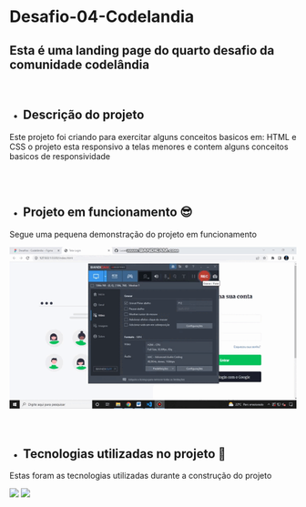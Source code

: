 # Desafio-04-Codelandia


## Esta é uma landing page do quarto desafio da comunidade codelândia 
<br>

- <h2 align="left">Descrição do projeto</h2>

<p align="left">Este projeto foi criando para exercitar alguns conceitos basicos em: HTML e CSS 
o projeto  esta responsivo a telas menores e contem alguns conceitos basicos de responsividade
 </p>
<br>
<br>

- <h2 align="left">Projeto em funcionamento 😎</h2>

<p align="left">Segue uma pequena demonstração do projeto em funcionamento</p>

  <div align="left">
  <img src="https://github.com/Lucas8901/Desafio-04-Codelandia/blob/main/gif/bandicam%202022-08-25%2017-46-58-099.gif"/>
  </div>


<br>
<br>

- <h2 align="left"> Tecnologias utilizadas no projeto 🤯</h2>

<p align="left">Estas foram as tecnologias utilizadas durante a construção do projeto</p>

<div align="left">
  <img src="https://img.shields.io/badge/HTML5-E34F26?style=for-the-badge&logo=html5&logoColor=white"/>
  <img src="https://img.shields.io/badge/CSS3-1572B6?style=for-the-badge&logo=css3&logoColor=white"/>
</div>
<br>
